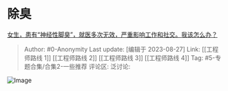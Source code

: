 # 除臭
[女生，患有“神经性脚臭”，就医多次无效，严重影响工作和社交。我该怎么办？](https://www.zhihu.com/question/557662183/answer/3185282386)

> Author: #0-Anonymity
> Last update: [编辑于 2023-08-27]
> Link: [[工程师路线 1]] [[工程师路线 2]] [[工程师路线 3]] [[工程师路线 4]]
> Tag: #5-专题合集/合集2-一些推荐
> 评论区:
> 泛讨论:

![Image](https://picx.zhimg.com/50/v2-d791a147d4015234c07f14b9b5e1613a_720w.jpg?source=1940ef5c)
